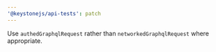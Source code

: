 ```yaml
---
'@keystonejs/api-tests': patch
---
```


Use `authedGraphqlRequest` rather than `networkedGraphqlRequest` where appropriate.
